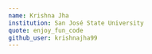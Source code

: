 ```yaml
---
name: Krishna Jha
institution: San José State University
quote: enjoy_fun_code
github_user: krishnajha99
---
```

